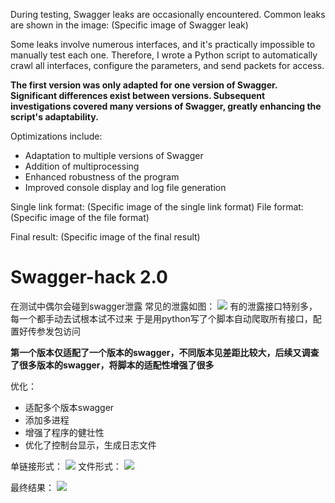 During testing, Swagger leaks are occasionally encountered. Common leaks are shown in the image:
(Specific image of Swagger leak)

Some leaks involve numerous interfaces, and it's practically impossible to manually test each one. Therefore, I wrote a Python script to automatically crawl all interfaces, configure the parameters, and send packets for access.

**The first version was only adapted for one version of Swagger. Significant differences exist between versions. Subsequent investigations covered many versions of Swagger, greatly enhancing the script's adaptability.**

Optimizations include:
- Adaptation to multiple versions of Swagger
- Addition of multiprocessing
- Enhanced robustness of the program
- Improved console display and log file generation

Single link format:
(Specific image of the single link format)
File format:
(Specific image of the file format)

Final result:
(Specific image of the final result)

# Swagger-hack 2.0

在测试中偶尔会碰到swagger泄露
常见的泄露如图：
![](https://github.com/jayus0821/swagger-hack/blob/main/images/image-20210201200842378.png)
有的泄露接口特别多，每一个都手动去试根本试不过来
于是用python写了个脚本自动爬取所有接口，配置好传参发包访问

**第一个版本仅适配了一个版本的swagger，不同版本见差距比较大，后续又调查了很多版本的swagger，将脚本的适配性增强了很多**

优化：
* 适配多个版本swagger
* 添加多进程
* 增强了程序的健壮性
* 优化了控制台显示，生成日志文件

单链接形式：
![](https://github.com/jayus0821/swagger-hack/blob/main/images/1.png)
文件形式：
![](https://github.com/jayus0821/swagger-hack/blob/main/images/2.png)

最终结果：
![](https://github.com/jayus0821/swagger-hack/blob/main/images/image-20210201201527999.png)


